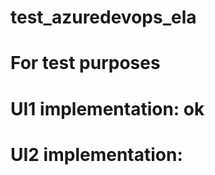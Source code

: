 # test_azuredevops_ela
#
#   For test purposes
#  
#  UI1 implementation: ok
#  UI2 implementation: 
